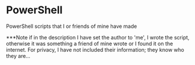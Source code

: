 # PowerShell
PowerShell scripts that I or friends of mine have made

***Note if in the description I have set the author to 'me', I wrote the script, otherwise it was something
a friend of mine wrote or I found it on the internet. For privacy, I have not included their information; 
they know who they are...
